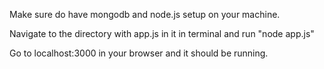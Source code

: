 Make sure do have mongodb and node.js setup on your machine.

Navigate to the directory with app.js in it in terminal and run "node app.js"

Go to localhost:3000 in your browser and it should be running.
